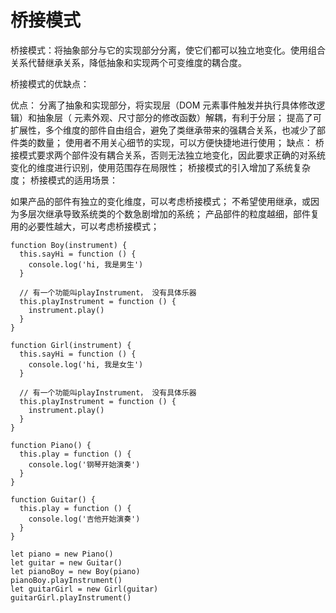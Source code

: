 # 桥接模式
桥接模式：将抽象部分与它的实现部分分离，使它们都可以独立地变化。使用组合关系代替继承关系，降低抽象和实现两个可变维度的耦合度。

桥接模式的优缺点：

优点：
分离了抽象和实现部分，将实现层（DOM 元素事件触发并执行具体修改逻辑）和抽象层（ 元素外观、尺寸部分的修改函数）解耦，有利于分层；
提高了可扩展性，多个维度的部件自由组合，避免了类继承带来的强耦合关系，也减少了部件类的数量；
使用者不用关心细节的实现，可以方便快捷地进行使用；
缺点：
桥接模式要求两个部件没有耦合关系，否则无法独立地变化，因此要求正确的对系统变化的维度进行识别，使用范围存在局限性；
桥接模式的引入增加了系统复杂度；
桥接模式的适用场景：

如果产品的部件有独立的变化维度，可以考虑桥接模式；
不希望使用继承，或因为多层次继承导致系统类的个数急剧增加的系统；
产品部件的粒度越细，部件复用的必要性越大，可以考虑桥接模式；
```
function Boy(instrument) {
  this.sayHi = function () {
    console.log('hi, 我是男生')
  }

  // 有一个功能叫playInstrument， 没有具体乐器
  this.playInstrument = function () {
    instrument.play()
  }
}

function Girl(instrument) {
  this.sayHi = function () {
    console.log('hi, 我是女生')
  }

  // 有一个功能叫playInstrument， 没有具体乐器
  this.playInstrument = function () {
    instrument.play()
  }
}

function Piano() {
  this.play = function () {
    console.log('钢琴开始演奏')
  }
}

function Guitar() {
  this.play = function () {
    console.log('吉他开始演奏')
  }
}

let piano = new Piano()
let guitar = new Guitar()
let pianoBoy = new Boy(piano)
pianoBoy.playInstrument()
let guitarGirl = new Girl(guitar)
guitarGirl.playInstrument()

```